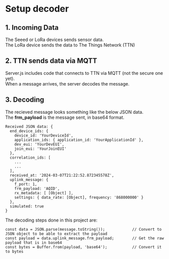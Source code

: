 # Setup decoder

## 1. Incoming Data
The Seeed or LoRa devices sends sensor data.  
The LoRa device sends the data to The Things Network (TTN)

## 2. TTN sends data via MQTT
Server.js includes code that connects to TTN via MQTT (not the secure one yet).  
When a message arrives, the server decodes the message.

## 3.  Decoding
The recieved message looks something like the below JSON data.  
The **frm_payload** is the message sent, in base64 format.
```
Received JSON data: {
  end_device_ids: {
    device_id: 'YourDeviceId',
    application_ids: { application_id: 'YourApplicationId' },
    dev_eui: 'YourDevEUI',
    join_eui: 'YourJoinEUI'
  },
  correlation_ids: [
    ...
    ...
  ],
  received_at: '2024-03-07T21:22:52.872345578Z',
  uplink_message: {
    f_port: 1,
    frm_payload: 'AQID',
    rx_metadata: [ [Object] ],
    settings: { data_rate: [Object], frequency: '868000000' }
  },
  simulated: true
}
```
The decoding steps done in this project are:  
```
const data = JSON.parse(message.toString());            // Convert to JSON object to be able to extract the payload
const payload = data.uplink_message.frm_payload;        // Get the raw payload that is in base64
const bytes = Buffer.from(payload, 'base64');           // Convert it to bytes
```

